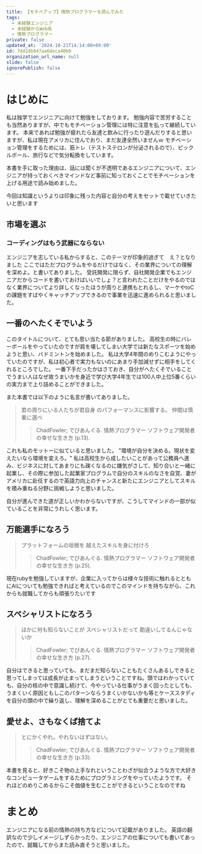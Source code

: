 ```yaml
---
title: 【モチベアップ】情熱プログラマーを読んでみた
tags:
  - 未経験エンジニア
  - 未経験からWeb系
  - 情熱プログラマー
private: false
updated_at: '2024-10-21T14:14:00+09:00'
id: 7dd2db947aa6deca40b0
organization_url_name: null
slide: false
ignorePublish: false
---
```

# はじめに
私は独学でエンジニアに向けて勉強をしております。
勉強内容で苦労することも当然ありますが、中でもモチベーション管理には特に注意を払って継続しています。
本来であれば勉強が疲れたら友達と飲みに行ったり遊んだりすると思いますが、私は現在アメリカに住んでおり、まだ友達全然いませんｗ
モチベーション管理をするためには、筋トレ（テストステロンが分泌されるので）、ピックルボール、旅行などで気分転換をしています。

本書を手に取った理由は、話には聞くが不透明であるエンジニアについて、エンジニアが持っておくべきマインドなど事前に知っておくことでモチベーションを上げる用途で読み始めました。

今回は知識というよりは印象に残った内容と自分の考えをセットで載せていきたいと思います

## 市場を選ぶ
### コーディングはもう武器にならない
エンジニアを志している私からすると、このテーマが印象的過ぎて　え？となりました
ここではただプログラムをやるだけではなく、その業界についての理解を深めよ。と書いてありました。
受託開発に限らず、自社開発企業でもエンジニアだからコードを書いておけばいいでしょ？と言われたことだけをやるのではなく業界についてより詳しくなったほうが周りと連携もとれるし、マーケやtoCの課題をすばやくキャッチアップできるので事業を迅速に進められると思いました。

## 一番のへたくそでいよう
このタイトルについて、とても思い当たる節がありました。
高校生の時にバレーボールをやっていたのですが肩を壊してしまい大学では新たなスポーツを始めようと思い、バドミントンを始めました。
私は大学4年間のめりこむようにやっていたのですが、私は初心者で実力もないのにあまり手加減せずに相手をしてくれるところでした。
一番下手だったかはさておき、自分がへたくそでいることでうまい人はなぜ故うまいかを身近で学び大学4年生では100人中上位5番くらいの実力まで上り詰めることができました。

また本書では以下のように名言が書いてありました。
>君の周りにいる人たちが君自身 のパフォーマンスに影響する。
仲間は慎重に選べ 
>>ChadFowler; でびあんぐる. 情熱プログラマー ソフトウェア開発者の幸せな生き方 (p.13).

これも私のモットーに似ていると思いました。
"環境が自分を決める。現状を変えたいなら環境を変えろ。"
私は高校生から成したいことがあって公務員へ進み、ビジネスに対してあまりにも疎くなるのに嫌気がさして、知り合いと一緒に起業し、その際に参加した起業家プログラムで自分のスキルのなさを自覚、妻がアメリカに赴任するので英語力向上のチャンスと新たにエンジニアとしてスキルを積み重ねる分野に挑戦しようと思いました。

自分が進んできた道が正しいかわからないですが、こうしてマインドの一部が似ていることを非常にうれしく思います。

## 万能選手になろう

>プラットフォームの垣根を  越えたスキルを身に付けろ 
>>ChadFowler; でびあんぐる. 情熱プログラマー ソフトウェア開発者の幸せな生き方 (p.25).

現在rubyを勉強していますが、企業に入ってからは様々な技術に触れるとともにAIについても勉強できればと考えているのでこのマインドを持ちながら、これからも就職してからも頑張りたいです

## スペシャリストになろう
>ほかに何も知らないことが  スペシャリストだって  勘違いしてるんじゃないか 
>>ChadFowler; でびあんぐる. 情熱プログラマー ソフトウェア開発者の幸せな生き方 (p.27).

自分はできると思っていても、まだまだ知らないこともたくさんあるしできると思ってしまっては成長が止まってしまうということですね。頭ではわかっていても、自分の核の中で意識し続けて、今やっている仕事がうまく回ったとしても、うまくいく原因ともしこのパターンならうまくいかないかも等とケーススタディを自分の頭の中で繰り返し、理解を深めることがとても重要だと思いました。

## 愛せよ、さもなくば捨てよ
>とにかくやれ。やれないはずはない。
>>ChadFowler; でびあんぐる. 情熱プログラマー ソフトウェア開発者の幸せな生き方 (p.33).

本書を見ると、好きこそ物の上手なれということわざが似合うような方で大好きなコンピュータゲームをするためにプログラミングをやっていたようです。
それほどのめりこめるからこそ価値を生むことができるということなのですね

# まとめ
エンジニアになる前の情熱の持ち方などについて記載がありました。
英語の翻訳なので少しイメージしずらかったり、エンジニアの仕事についても書いてあったので、就職してからまた読み直そうと思いました。
